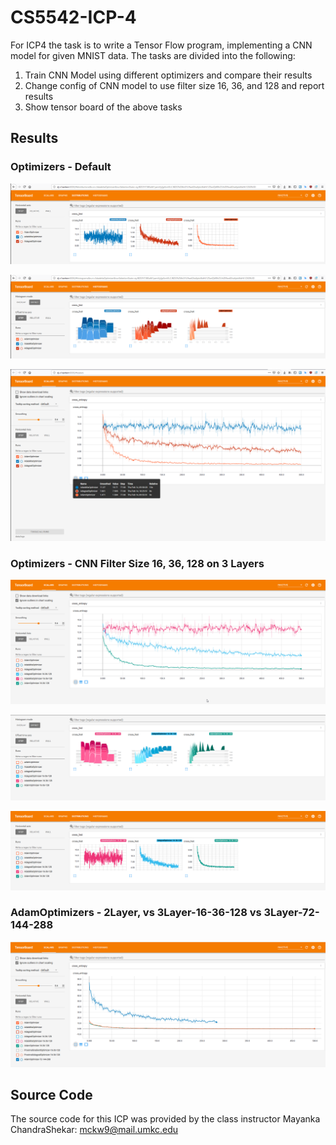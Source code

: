 # CS5542-ICP-4
For ICP4 the task is to write a Tensor Flow program, implementing a CNN model for given MNIST data. The tasks are divided into the following:

1. Train CNN Model using different optimizers and compare their results
2. Change config of CNN model to use filter size 16, 36, and 128 and report results
3. Show tensor board of the above tasks



## Results



### Optimizers - Default

![ICP4-Optimizers-Distributions](..\docs\ICP4\ICP4-Optimizers-Distributions.png)

![ICP4-Optimizers-Histograms](..\docs\ICP4\ICP4-Optimizers-Histograms.png)

![ICP4-Optimizers-Scalars_Step](..\docs\ICP4\ICP4-Optimizers-Scalars_Step.png)



### Optimizers - CNN Filter Size 16, 36, 128 on 3 Layers

![ICP4-Optimizer-3layers-Scalars](..\docs\ICP4\ICP4-Optimizer-3layers-Scalars.png)

![ICP4-Optimizer-3layers-Histograms](..\docs\ICP4\ICP4-Optimizer-3layers-Histograms.png)

![ICP4-Optimizer-3layers-Distributions](..\docs\ICP4\ICP4-Optimizer-3layers-Distributions.png)



### AdamOptimizers - 2Layer, vs 3Layer-16-36-128 vs 3Layer-72-144-288

![ICP4-AdamOptimizers-Scalars](..\docs\ICP4\ICP4-AdamOptimizers-Scalars.png)



## Source Code

The source code for this ICP was provided by the class instructor Mayanka ChandraShekar: [mckw9@mail.umkc.edu](https://github.com/djyuhn/CS5560-ICP/blob/master/KDM-ICP7/mckw9@mail.umkc.edu)

